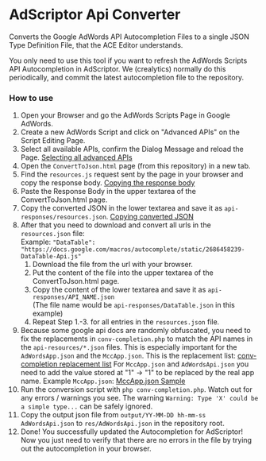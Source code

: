 # AdScriptor Api Converter
Converts the Google AdWords API Autocompletion Files to a single JSON Type Definition File, that the ACE Editor understands.

You only need to use this tool if you want to refresh the AdWords Scripts API Autocompletion in AdScriptor.
We (crealytics) normally do this periodically, and commit the latest autocompletion file to the repository.


### How to use
1.  Open your Browser and go the AdWords Scripts Page in Google AdWords.
2.  Create a new AdWords Script and click on "Advanced APIs" on the Script Editing Page.
3.  Select all available APIs, confirm the Dialog Message and reload the Page.
    [Selecting all advanced APIs](docs/images/apis.png)
4.  Open the `ConvertToJson.html` page (from this repository) in a new tab.
5.  Find the `resources.js` request sent by the page in your browser and copy the response body.
    [Copying the response body](docs/images/response_body.png)
6.  Paste the Response Body in the upper textarea of the ConvertToJson.html page.
7.  Copy the converted JSON in the lower textarea and save it as `api-responses/resources.json`.
    [Copying converted JSON](docs/images/convert_to_json.png)
8.  After that you need to download and convert all urls in the `resources.json` file:<br />
    Example: `"DataTable": "https://docs.google.com/macros/autocomplete/static/2686458239-DataTable-Api.js"`
    1. Download the file from the url with your browser.
    2. Put the content of the file into the upper textarea of the ConvertToJson.html page.
    3. Copy the content of the lower textarea and save it as `api-responses/API_NAME.json`<br />
       (The file name would be `api-responses/DataTable.json` in this example)
    4. Repeat Step 1.-3. for all entries in the `resources.json` file.
9.  Because some google api docs are randomly obfuscated, you need to fix the replacements in `conv-completion.php`
    to match the API names in the `api-resources/*.json` files. This is especially important for the `AdWordsApp.json` and the `MccApp.json`.
    This is the replacement list:
    [conv-completion replacement list](docs/images/replacements.png)
    For `MccApp.json` and `AdWordsApi.json` you need to add the value stored at "1" -> "1" to be replaced by the real app name.
    Example `MccApp.json`:
    [MccApp.json Sample](docs/images/mccapp_sample.png)
10. Run the conversion script with `php conv-completion.php`.
    Watch out for any errors / warnings you see.
    The warning `Warning: Type 'X' could be a simple type...` can be safely ignored.
11. Copy the output json file from `output/YY-MM-DD hh-mm-ss AdWordsApi.json` to `res/AdWordsApi.json` in the repository root.
12. Done! You successfully updated the Autocompletion for AdScriptor!
    Now you just need to verify that there are no errors in the file by trying out the autocompletion in your browser.

